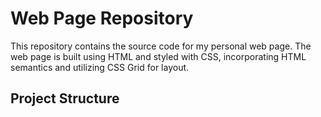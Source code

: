 # Web Page Repository

This repository contains the source code for my personal web page. The web page is built using HTML and styled with CSS, incorporating HTML semantics and utilizing CSS Grid for layout.

## Project Structure

